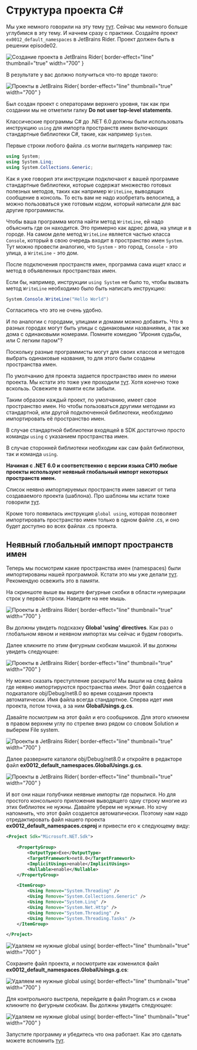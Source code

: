 # Структура проекта C#

Мы уже немного говорили на эту тему [тут](Install-Visual-Studio-Code-in-Windows.md#csharp_files_and_folders). Сейчас мы 
немного больше углубимся в эту тему. И начнем сразу с практики. Создайте проект `ex0012_default_namespaces` в JetBrains Rider.
Проект должен быть в решении episode02.

![Создание проекта в JetBrains Rider](NameSpaces01.png){ border-effect="line"  thumbnail="true" width="700" }

В результате у вас должно получиться что-то вроде такого:

![Проекты в JetBrains Rider](NameSpaces02.png){ border-effect="line"  thumbnail="true" width="700" }

Был создан проект с операторами верхнего уровня, так как при создании мы не отметили галку **Do not user top-level statements**.

Классические программы C# до .NET 6.0 должны были использовать инструкцию `using` для импорта пространств имен включающих
стандартные библиотеки C#, такие, как например `System`.

Первые строки любого файла .cs могли выглядеть например так:

```c#
using System;
using System.Linq;
using System.Collections.Generic;
```
Как я уже говорил эти инструкции подключают к вашей программе стандартные библиотеки, которые содержат множество готовых
полезных методов, таких как например `WriteLine`, выводящих сообщение в консоль. То есть вам не надо изобретать велосипед,
а можно пользоваться уже готовым кодом, который написали для вас другие программисты.

Чтобы ваша программа могла найти метод `WriteLine`, ей надо объяснить где он находится. Это примерно как адрес дома, на 
улице и в городе. На самом деле метод `WriteLine` является частью класса `Console`, который в свою очередь входит в 
пространство имен `System`. Тут можно провести аналогию, что `System` - это город, `Console` - это улица, а `WriteLine` - 
это дом.

После подключения пространств имен, программа сама ищет класс и метод в объявленных пространствах имен.

Если бы, например, инструкции `using System` не было то, чтобы вызвать метод `WriteLine` необходимо было быть написать 
инструкцию:

```c#
System.Console.WriteLine("Hello World")
```

Согласитесь что это не очень удобно.

И по аналогии с городами, улицами и домами можно добавить. Что в разных городах могут быть улицы с одинаковыми названиями,
а так же дома с одинаковыми номерами. Помните комедию "Ирония судьбы, или С легким паром"?

Поскольку разные программисты могут для своих классов и методов выбрать одинаковые названия, то для этого были созданы 
пространства имен.

По умолчанию для проекта задается пространство имен по имени проекта. Мы кстати это тоже уже проходили [тут](Install-Visual-Studio-Code-in-Windows.md#add_second_project_to_solution).
Хотя конечно тоже вскользь. Освежите в памяти если забыли.

Таким образом каждый проект, по умолчанию, имеет свое пространство имен. Но чтобы пользоваться другими методами из стандартной,
или другой подключенной библиотеки, необходимо импортировать её пространство имен.

В случае стандартной библиотеки входящей в SDK достаточно просто команды `using` с указанием пространства имен. 

В случае сторонней библиотеки необходим как сам файл библиотеки, так и команда `using`.

**Начиная с .NET 6.0 и соответственно с версии языка C#10 любые проекты используют неявный глобальный импорт некоторых пространств имен.**

Список неявно импортируемых пространств имен зависит от типа создаваемого проекта (шаблона). Про шаблоны мы кстати тоже говорили [тут](how-to-crate-csharp-windows-command-line.md#template_list).

Кроме того появилась инструкция `global using`, которая позволяет импортировать пространство имен только в одном файле .cs, и оно будет 
доступно во всех файлах .cs проекта.

## Неявный глобальный импорт пространств имен

Теперь мы посмотрим какие пространства имен (namespaces) были импортированы нашей программой. Кстати это мы уже делали
[тут](how-to-crate-csharp-windows-command-line.md#RiderDefaultNamespace). Рекомендую освежить это в памяти.

На скриншоте выше вы видите фигурные скобки в области нумерации строк у первой строки. Наведите на нее мышь.

![Проекты в JetBrains Rider](NameSpaces03.png){ border-effect="line"  thumbnail="true" width="700" }

Вы должны увидеть подсказку **Global 'using' directives**. Как раз о глобальном явном и неявном импортах мы сейчас и будем
говорить.

Далее кликните по этим фигурным скобкам мышкой. И вы должны увидеть следующее:

![Проекты в JetBrains Rider](NameSpaces04.png){ border-effect="line"  thumbnail="true" width="700" }

Ну можно сказать преступление раскрыто! Мы вышли на след файла где неявно импортируются пространства имен. Этот файл
создается в подкаталоге obj/Debug/net8.0 во время создания проекта автоматически. Имя файла всегда стандартное. 
Сперва идет имя проекта, потом точка, а за ним **GlobalUsings.g.cs**.

Давайте посмотрим на этот файл и его сообщников. Для этого кликнем в правом верхнем углу по стрелке вниз рядом со словом 
Solution и выберем File system. 

![Проекты в JetBrains Rider](NameSpaces05.png){ border-effect="line"  thumbnail="true" width="700" }

Далее разверните каталоги obj/Debug/net8.0 и откройте в редакторе файл **ex0012_default_namespaces.GlobalUsings.g.cs**.

![Проекты в JetBrains Rider](NameSpaces06.png){ border-effect="line"  thumbnail="true" width="700" }

И вот они наши голубчики неявные импорты где порылися. Но для простого консольного приложения выводящего одну строку
многие из этих библиотек не нужны. Давайте уберем не нужные. Но хочу напомнить, что этот файл создается автоматически.
Поэтому нам надо отредактировать файл нашего проекта **ex0012_default_namespaces.csproj** и привести его к следующему виду:

```xml
<Project Sdk="Microsoft.NET.Sdk">

    <PropertyGroup>
        <OutputType>Exe</OutputType>
        <TargetFramework>net8.0</TargetFramework>
        <ImplicitUsings>enable</ImplicitUsings>
        <Nullable>enable</Nullable>
    </PropertyGroup>

    <ItemGroup>
        <Using Remove="System.Threading" />
        <Using Remove="System.Collections.Generic" />
        <Using Remove="System.Linq" />
        <Using Remove="System.Net.Http" />
        <Using Remove="System.Threading" />
        <Using Remove="System.Threading.Tasks" />
    </ItemGroup>

</Project>
```

![Удаляем не нужные global using](NameSpaces07.png){ border-effect="line"  thumbnail="true" width="700" }

Сохраните файл проекта, и посмотрите как изменился файл **ex0012_default_namespaces.GlobalUsings.g.cs**:

![Удаляем не нужные global using](NameSpaces08.png){ border-effect="line"  thumbnail="true" width="700" }

Для контрольного выстрела, перейдите в файл Program.cs и снова кликните по фигурным скобкам. Вы должны увидеть следующее:

![Удаляем не нужные global using](NameSpaces09.png){ border-effect="line"  thumbnail="true" width="700" }

Запустите программу и убедитесь что она работает. Как это сделать можете вспомнить [тут](Install-JetBrains-Rider-in-Windows.md#rider_run).


